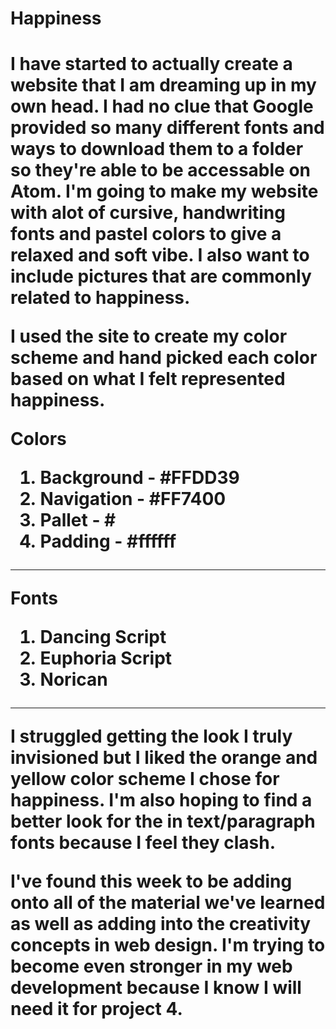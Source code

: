 <!DOCTYPE>
<html>
<html lang="en">
  <head>
      <h1>Happiness <h1 id="heading-1"> <h1 {color=fire red; font size= 16}</h1>
  </head>
  <body>
    <p>
    I have started to actually create a website that I am dreaming up in my own head. I had no clue that Google provided so many different fonts and ways to download them to a folder so they're able to be accessable on Atom. I'm going to make my website with alot of cursive, handwriting fonts and pastel colors to give a relaxed and soft vibe. I also want to include pictures that are commonly related to happiness.</p>

  <p>  I used the site <link href='https://www.palleton.com' rel="stylesheet"> to create my color scheme and hand picked each color based on what I felt represented happiness.</p>
  <p><strong>Colors</strong></p>
<ol>
<li>Background - #FFDD39</li>
<li>Navigation - #FF7400</li>
<li>Pallet - #</li>
<li>Padding - #ffffff</li>
</ol>
<hr>
<p><strong>Fonts</strong></p>
<ol>
<li>Dancing Script</li>
<li>Euphoria Script</li>
<li>Norican</li>
</ol>
<hr>
<p>I struggled getting the look I truly invisioned but I liked the orange and yellow color scheme I chose for happiness. I'm also hoping to find a better look for the in text/paragraph fonts because I feel they clash.</p>
<p>I've found this week to be adding onto all of the material we've learned as well as adding into the creativity concepts in web design. I'm trying to become even stronger in my web development because I know I will need it for project 4.</p>
</article>
  </div>

  </body>

</html>
